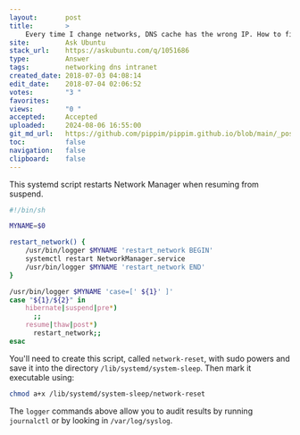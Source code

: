 ```yaml
---
layout:       post
title:        >
    Every time I change networks, DNS cache has the wrong IP. How to fix automatically every time?
site:         Ask Ubuntu
stack_url:    https://askubuntu.com/q/1051686
type:         Answer
tags:         networking dns intranet
created_date: 2018-07-03 04:08:14
edit_date:    2018-07-04 02:06:52
votes:        "3 "
favorites:    
views:        "0 "
accepted:     Accepted
uploaded:     2024-08-06 16:55:00
git_md_url:   https://github.com/pippim/pippim.github.io/blob/main/_posts/2018/2018-07-03-Every-time-I-change-networks_-DNS-cache-has-the-wrong-IP.-How-to-fix-automatically-every-time_.md
toc:          false
navigation:   false
clipboard:    false
---
```


This systemd script restarts Network Manager when resuming from suspend.



``` sh
#!/bin/sh

MYNAME=$0

restart_network() {
    /usr/bin/logger $MYNAME 'restart_network BEGIN'
    systemctl restart NetworkManager.service
    /usr/bin/logger $MYNAME 'restart_network END'
}

/usr/bin/logger $MYNAME 'case=[' ${1}' ]'
case "${1}/${2}" in
    hibernate|suspend|pre*)
      ;;
    resume|thaw|post*)
      restart_network;;
esac
```

You'll need to create this script, called `network-reset`, with sudo powers and save it into the directory `/lib/systemd/system-sleep`. Then mark it executable using:

``` bash
chmod a+x /lib/systemd/system-sleep/network-reset
```

The `logger` commands above allow you to audit results by running `journalctl` or by looking in `/var/log/syslog`.
